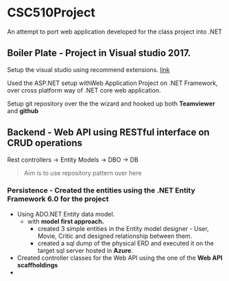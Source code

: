 # CSC510Project

An attempt to port web application developed for the class project into .NET

## Boiler Plate - Project in Visual studio 2017.

Setup the visual studio using  recommend  extensions. [link]()

Used the ASP.NET setup withWeb Application Project on .NET Framework, over cross platform way of .NET core  web application. 

Setup git repository over the the wizard and hooked up both **Teamviewer** and **github**


## Backend - Web API using RESTful interface on CRUD operations
 Rest controllers -> Entity Models -> DBO -> DB
 
 > Aim is to use repository pattern over here
 
### Persistence - Created the entities using the **.NET Entity Framework 6.0** for the project

* Using ADO.NET Entity data model.
  * with **model first approach.**
     * created 3 simple entities in the Entity model designer - User, Movie, Critic and designed relationship between them.
     * created a sql dump of the physical ERD and executed it on the target sql server hosted in **Azure**.
* Created controller classes for the Web API using the one of the **Web API scaffholdings**
* ![]()
